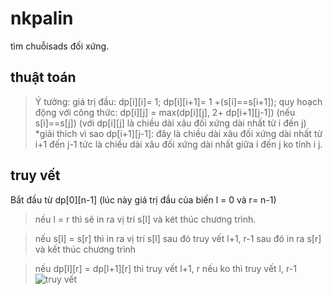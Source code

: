 # nkpalin
tìm chuỗisads đối xứng.
## thuật toán
>Ý tưởng:
>giá trị đầu: 
    dp[i][i]= 1;
    dp[i][i+1]= 1 +(s[i]==s[i+1]);
>quy hoạch động với công thức:
    dp[i][j] = max(dp[i][j], 2+ dp[i+1][j-1]) (nếu s[i]==s[j]) 
(với dp[i][j] là chiều dài xâu đối xứng dài nhất từ i đến j)
>*giải thích vì sao dp[i+1][j-1]: đây là chiều dài xâu đối xứng dài nhất từ i+1 đến j-1 tức là chiều dài xâu đối xứng dài nhất giữa i đến j ko tính i j.

## truy vết
Bắt đầu từ dp[0][n-1] (lúc này giá trị đầu của biến l = 0 và r= n-1)
>nếu l = r thì sẽ in ra vị trí s[l] và két thúc chương trình.

>nếu s[l] = s[r] thì in ra vị trí s[l]  sau đó truy vết l+1, r-1 sau đó in ra s[r] và kết thúc chương trình

>nếu dp[l][r] = dp[l+1][r] thì truy vết l+1, r nếu ko thì truy vết l, r-1
![truy vết](https://i.imgur.com/zbizube.png)
